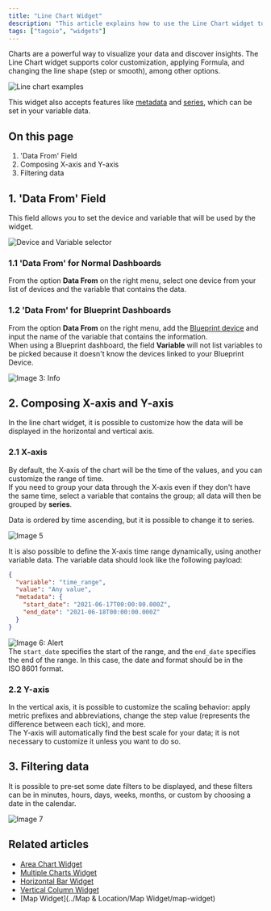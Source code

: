 ```yaml
---
title: "Line Chart Widget"
description: "This article explains how to use the Line Chart widget to visualize data in TagoIO, including customization options and how to configure the widget's data source. It also lists the main sections covered and related articles."
tags: ["tagoio", "widgets"]
---
```

Charts are a powerful way to visualize your data and discover insights. The Line Chart widget supports color customization, applying Formula, and changing the line shape (step or smooth), among other options.

![Line chart examples](/docs_imagem/tagoio/line-chart-widget-2.png)

This widget also accepts features like [metadata](/docs/tagoio/devices/data-management/metadata) and [series](/docs/tagoio/devices/data-management/data-records), which can be set in your variable data.

## On this page
1. 'Data From' Field  
2. Composing X-axis and Y-axis  
3. Filtering data

## 1. 'Data From' Field
This field allows you to set the device and variable that will be used by the widget.

![Device and Variable selector](/docs_imagem/tagoio/line-chart-widget-2.png)

### 1.1 'Data From' for Normal Dashboards
From the option **Data From** on the right menu, select one device from your list of devices and the variable that contains the data.

### 1.2 'Data From' for Blueprint Dashboards
From the option **Data From** on the right menu, add the [Blueprint device](/docs/tagoio/devices/blueprint-devices-entities) and input the name of the variable that contains the information.  
When using a Blueprint dashboard, the field **Variable** will not list variables to be picked because it doesn't know the devices linked to your Blueprint Device.

![Image 3: Info](/docs_imagem/tagoio/info-8.png)

## 2. Composing X-axis and Y-axis
In the line chart widget, it is possible to customize how the data will be displayed in the horizontal and vertical axis.

### 2.1 X-axis
By default, the X‑axis of the chart will be the time of the values, and you can customize the range of time.  
If you need to group your data through the X‑axis even if they don't have the same time, select a variable that contains the group; all data will then be grouped by **series**.

Data is ordered by time ascending, but it is possible to change it to series.

![Image 5](/docs_imagem/tagoio/Captura-20de-20tela-20de-202021-06-17-2016-32-49-2mY.png)

It is also possible to define the X‑axis time range dynamically, using another variable data. The variable data should look like the following payload:

```json
{
  "variable": "time_range",
  "value": "Any value",
  "metadata": {
    "start_date": "2021-06-17T00:00:00.000Z",
    "end_date": "2021-06-18T00:00:00.000Z"
  }
}
```

![Image 6: Alert](/docs_imagem/tagoio/exclamation-4.png)  
The `start_date` specifies the start of the range, and the `end_date` specifies the end of the range. In this case, the date and format should be in the ISO 8601 format.

### 2.2 Y-axis
In the vertical axis, it is possible to customize the scaling behavior: apply metric prefixes and abbreviations, change the step value (represents the difference between each tick), and more.  
The Y‑axis will automatically find the best scale for your data; it is not necessary to customize it unless you want to do so.

## 3. Filtering data
It is possible to pre‑set some date filters to be displayed, and these filters can be in minutes, hours, days, weeks, months, or custom by choosing a date in the calendar.

![Image 7](/docs_imagem/tagoio/filteringData-e2c.gif)

## Related articles
- [Area Chart Widget](../Charts/area-chart-widget)  
- [Multiple Charts Widget](../Charts/multiple-charts-widget)  
- [Horizontal Bar Widget](../Charts/horizontal-bar-widget)  
- [Vertical Column Widget](../Charts/vertical-column-widget)  
- [Map Widget](../Map & Location/Map Widget/map-widget)